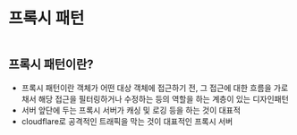 # 프록시 패턴

```table-of-contents
```

##  프록시 패턴이란?
- 프록시 패턴이란 객체가 어떤 대상 객체에 접근하기 전, 그 접근에 대한 흐름을 가로채서 해당 접근을 필터링하거나 수정하는 등의 역할을 하는 계층이 있는 디자인패턴
- 서버 앞단에 두는 프록시 서버가 캐싱 및 로깅 등을 하는 것이 대표적
- cloudflare로 공격적인 트래픽을 막는 것이 대표적인 프록시 서버


